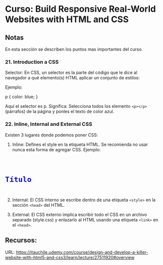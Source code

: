 # Curso: Build Responsive Real-World Websites with HTML and CSS

## Notas 
En esta sección se describen los puntos mas importantes del curso.

### 21. Introduction a CSS
Selector: En CSS, un selector es la parte del código que le dice al navegador a qué elemento(s) HTML aplicar un conjunto de estilos:

Ejemplo:

p {
    color: blue;
}

Aquí el selector es p.
Significa: Selecciona todos los elemento `<p></p>` (párrafos) de la página y ponles el texto de color azul.

### 22. Inline, Internal and External CSS

Existen 3 lugares donde podemos poner CSS:

1. Inline: Defines el style en la etiqueta HTML. Se recomienda no usar nunca esta forma de agregar CSS. 
Ejemplo:
<code>
    <h1 style="color: blue;">Título</h1>
</code>

2. Internal: El CSS interno se escribe dentro de una etiqueta `<style>` en la sección `<head>` del HTML.

3. External: El CSS externo implica escribir todo el CSS en un archivo separado (style.css) y enlazarlo al HTML usando una etiqueta `<link>` en el `<head>`.


## Recursos:
URL: https://itauchile.udemy.com/course/design-and-develop-a-killer-website-with-html5-and-css3/learn/lecture/27511920#overview

